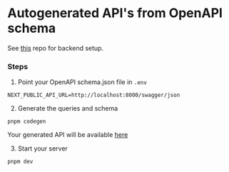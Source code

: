 # Autogenerated API's from OpenAPI schema

See [this](https://github.com/niraj-khatiwada/nestjs-starter-template) repo for backend setup.

### Steps

1. Point your OpenAPI schema.json file in `.env`

```
NEXT_PUBLIC_API_URL=http://localhost:8000/swagger/json
```

2. Generate the queries and schema

```
pnpm codegen
```
Your generated API will be available [here](./src/api/gen)

3. Start your server

```
pnpm dev
```

